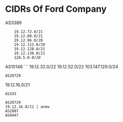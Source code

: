 # CIDRs Of Ford Company

AS3389
```
    19.12.72.0/21
    19.12.88.0/21
    19.12.96.0/20
    19.12.112.0/20
    19.12.128.0/21
    19.12.136.0/21
    128.5.0.0/20
```
AS10146 
‍‍‍```
19.12.32.0/22
19.12.52.0/22
103.147.129.0/24
```
AS28729 
```
19.12.16.0/21
```
AS193 

AS28729
19.12.16.0/21 | anew 
AS2887
AS9447

